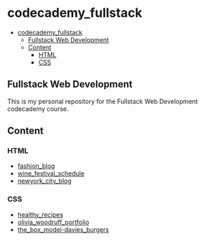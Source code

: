 # codecademy_fullstack

- [codecademy_fullstack](#codecademy_fullstack)
  - [Fullstack Web Development](#fullstack-web-development)
  - [Content](#content)
    - [HTML](#html)
    - [CSS](#css)

## Fullstack Web Development

This is my personal repository for the Fullstack Web Development codecademy course.
## Content
### HTML
  - [fashion_blog]()
  - [wine_festival_schedule]()
  - [newyork_city_blog]()

### CSS
  - [healthy_recipes]()
  - [olivia_woodruff_portfolio]()
  - [the_box_model-davies_burgers]()